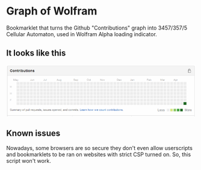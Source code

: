 # Graph of Wolfram
Bookmarklet that turns the Github "Contributions" graph into 3457/357/5 Cellular Automaton, used in Wolfram Alpha loading indicator. 

## It looks like this
![demo gif](graph_of_wolfram.gif)

## Known issues
Nowadays, some browsers are so secure they don't even allow userscripts and bookmarklets to be ran on websites with strict CSP turned on. So, this script won't work.
